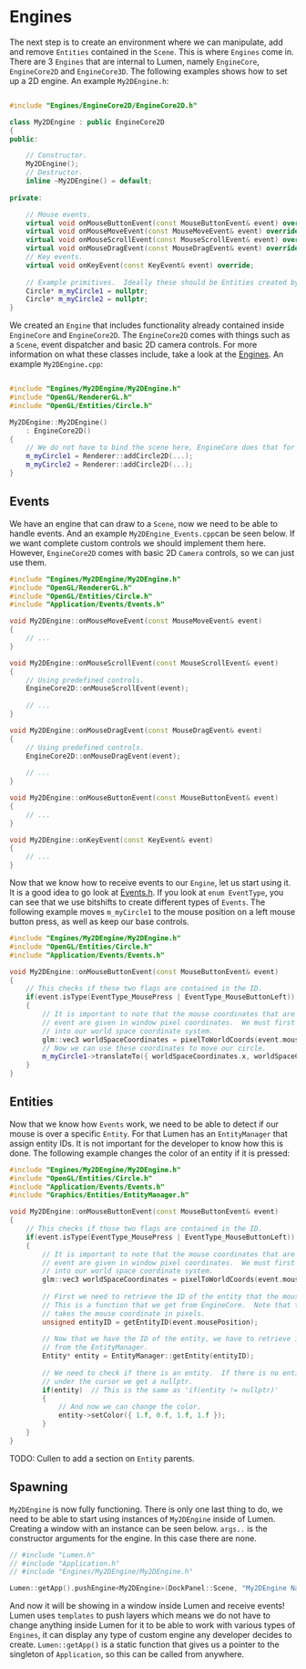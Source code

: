 # Engines

The next step is to create an environment where we can manipulate, add and remove `Entities` contained in the `Scene`.  This is where `Engines` come in.  There are 3 `Engines` that are internal to Lumen, namely `EngineCore`, `EngineCore2D` and `EngineCore3D`.  The following examples shows how to set up a 2D engine.  An example `My2DEngine.h`:

```C++

#include "Engines/EngineCore2D/EngineCore2D.h"

class My2DEngine : public EngineCore2D
{
public:

    // Constructor.
    My2DEngine();
    // Destructor.
    inline ~My2DEngine() = default;
    
private:

    // Mouse events.
    virtual void onMouseButtonEvent(const MouseButtonEvent& event) override;
    virtual void onMouseMoveEvent(const MouseMoveEvent& event) override;
    virtual void onMouseScrollEvent(const MouseScrollEvent& event) override;
    virtual void onMouseDragEvent(const MouseDragEvent& event) override;
    // Key events.
    virtual void onKeyEvent(const KeyEvent& event) override;
    
    // Example primitives.  Ideally these should be Entities created by the developer.
    Circle* m_myCircle1 = nullptr;
    Circle* m_myCircle2 = nullptr;
}

```

We created an `Engine` that includes functionality already contained inside `EngineCore` and `EngineCore2D`.  The `EngineCore2D` comes with things such as a `Scene`, event dispatcher and basic 2D camera controls.  For more information on what these classes include, take a look at the [Engines](https://github.com/AlexEnerdyne/Lumen/tree/Main/ElecDev_Graphics_Application/Source/Engines).  An example `My2DEngine.cpp`:

```C++

#include "Engines/My2DEngine/My2DEngine.h"
#include "OpenGL/RendererGL.h"
#include "OpenGL/Entities/Circle.h"

My2DEngine::My2DEngine()
    : EngineCore2D()
{
    // We do not have to bind the scene here, EngineCore does that for us.
    m_myCircle1 = Renderer::addCircle2D(...);
    m_myCircle2 = Renderer::addCircle2D(...);
}

```

## Events

We have an engine that can draw to a `Scene`, now we need to be able to handle events.  And an example `My2DEngine_Events.cpp`can be seen below.  If we want complete custom controls we should implement them here.  However, `EngineCore2D` comes with basic 2D `Camera` controls, so we can just use them.

```C++
#include "Engines/My2DEngine/My2DEngine.h"
#include "OpenGL/RendererGL.h"
#include "OpenGL/Entities/Circle.h"
#include "Application/Events/Events.h"

void My2DEngine::onMouseMoveEvent(const MouseMoveEvent& event)
{
    // ...
}

void My2DEngine::onMouseScrollEvent(const MouseScrollEvent& event)
{
    // Using predefined controls.
    EngineCore2D::onMouseScrollEvent(event);
    
    // ...
}

void My2DEngine::onMouseDragEvent(const MouseDragEvent& event)
{
    // Using predefined controls.
    EngineCore2D::onMouseDragEvent(event);
    
    // ...
}

void My2DEngine::onMouseButtonEvent(const MouseButtonEvent& event)
{
    // ...
}

void My2DEngine::onKeyEvent(const KeyEvent& event)
{
    // ...
}
```

Now that we know how to receive events to our `Engine`, let us start using it.  It is a good idea to go look at [Events.h](https://github.com/AlexEnerdyne/Lumen/blob/Main/ElecDev_Graphics_Application/Source/Application/Events/Events.h).  If you look at `enum EventType`, you can see that we use bitshifts to create different types of `Events`.  The following example moves `m_myCircle1` to the mouse position on a left mouse button press, as well as keep our base controls.

```C++
#include "Engines/My2DEngine/My2DEngine.h"
#include "OpenGL/Entities/Circle.h"
#include "Application/Events/Events.h"

void My2DEngine::onMouseButtonEvent(const MouseButtonEvent& event)
{        
    // This checks if these two flags are contained in the ID.
    if(event.isType(EventType_MousePress | EventType_MouseButtonLeft))
    {
        // It is important to note that the mouse coordinates that are passed through the
        // event are given in window pixel coordinates.  We must first convert these coordinates
        // into our world space coordinate system.
        glm::vec3 worldSpaceCoordinates = pixelToWorldCoords(event.mousePosition);
        // Now we can use these coordinates to move our circle.
        m_myCircle1->translateTo({ worldSpaceCoordinates.x, worldSpaceCoordinates.y });
    }
}
```

## Entities

Now that we know how `Events` work, we need to be able to detect if our mouse is over a specific `Entity`.  For that Lumen has an `EntityManager` that assign entity IDs.  It is not important for the developer to know how this is done.  The following example changes the color of an entity if it is pressed:

```C++
#include "Engines/My2DEngine/My2DEngine.h"
#include "OpenGL/Entities/Circle.h"
#include "Application/Events/Events.h"
#include "Graphics/Entities/EntityManager.h"

void My2DEngine::onMouseButtonEvent(const MouseButtonEvent& event)
{    
    // This checks if those two flags are contained in the ID.
    if(event.isType(EventType_MousePress | EventType_MouseButtonLeft))
    {
        // It is important to note that the mouse coordinates that are passed through the
        // event are given in window pixel coordinates.  We must first convert these coordinates
        // into our world space coordinate system.
        glm::vec3 worldSpaceCoordinates = pixelToWorldCoords(event.mousePosition);
        
        // First we need to retrieve the ID of the entity that the mouse is on.
        // This is a function that we get from EngineCore.  Note that this function 
        // takes the mouse coordinate in pixels.
        unsigned entityID = getEntityID(event.mousePosition);
        
        // Now that we have the ID of the entity, we have to retrieve it
        // from the EntityManager.
        Entity* entity = EntityManager::getEntity(entityID);
        
        // We need to check if there is an entity.  If there is no entity
        // under the cursor we get a nullptr.
        if(entity)  // This is the same as 'if(entity != nullptr)'
        {
            // And now we can change the color.
            entity->setColor({ 1.f, 0.f, 1.f, 1.f });    
        }
    }
}
```

TODO: Cullen to add a section on `Entity` parents.

## Spawning

`My2DEngine` is now fully functioning.  There is only one last thing to do, we need to be able to start using instances of `My2DEngine` inside of Lumen.  Creating a window with an instance can be seen below.  `args..` is the constructor arguments for the engine.  In this case there are none.

```C++
// #include "Lumen.h"
// #include "Application.h"
// #include "Engines/My2DEngine/My2DEngine.h"

Lumen::getApp().pushEngine<My2DEngine>(DockPanel::Scene, "My2DEngine Name", args...);
```

And now it will be showing in a window inside Lumen and receive events!  Lumen uses `templates` to push layers which means we do not have to change anything inside Lumen for it to be able to work with various types of `Engines`, it can display any type of custom engine any developer decides to create.  `Lumen::getApp()` is a static function that gives us a pointer to the singleton of `Application`, so this can be called from anywhere.
